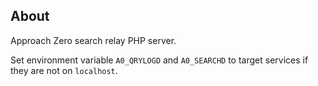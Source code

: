 ## About
Approach Zero search relay PHP server.

Set environment variable `A0_QRYLOGD` and `A0_SEARCHD` to target services if they are not on `localhost`.
